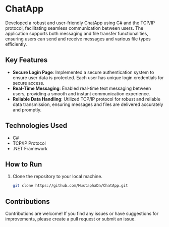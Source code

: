 # ChatApp

Developed a robust and user-friendly ChatApp using C# and the TCP/IP protocol, facilitating seamless communication between users. The application supports both messaging and file transfer functionalities, ensuring users can send and receive messages and various file types efficiently.

## Key Features

- **Secure Login Page**: Implemented a secure authentication system to ensure user data is protected. Each user has unique login credentials for secure access.
- **Real-Time Messaging**: Enabled real-time text messaging between users, providing a smooth and instant communication experience.
- **Reliable Data Handling**: Utilized TCP/IP protocol for robust and reliable data transmission, ensuring messages and files are delivered accurately and promptly.

## Technologies Used

- C#
- TCP/IP Protocol
- .NET Framework

## How to Run

1. Clone the repository to your local machine.
   ```bash
   git clone https://github.com/MustaphaDa/ChatApp.git
## Contributions

Contributions are welcome! If you find any issues or have suggestions for improvements, please create a pull request or submit an issue.
